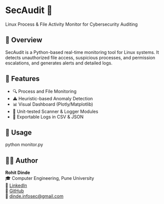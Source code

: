 # SecAudit 🔐
Linux Process & File Activity Monitor for Cybersecurity Auditing

## 🧠 Overview
SecAudit is a Python-based real-time monitoring tool for Linux systems. It detects unauthorized file access, suspicious processes, and permission escalations, and generates alerts and detailed logs.

## 📁 Features
- 🔍 Process and File Monitoring
- ⚠️ Heuristic-based Anomaly Detection
- 📊 Visual Dashboard (Plotly/Matplotlib)
- 🧪 Unit-tested Scanner & Logger Modules
- 📄 Exportable Logs in CSV & JSON

## 🚀 Usage
python monitor.py



## 👨‍💻 Author

**Rohit Dinde**  
🎓 Computer Engineering, Pune University  
🔗 [LinkedIn](https://www.linkedin.com/in/rohit-dinde-88542a26a)  
🐙 [GitHub](https://github.com/Rohit30Confluence)  
📧 dinde.infosec@gmail.com








